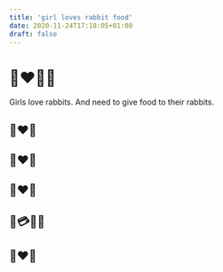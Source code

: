 ```yaml
---
title: 'girl loves rabbit food'
date: 2020-11-24T17:18:05+01:00
draft: false
---
```


# 👧❤️🐇🍛

Girls love rabbits. And need to give food to their rabbits.

## 👧❤️🐇
## 🐇❤️🍛
## 👨❤️👧
## 👨💳🐇🍛
## 👧❤️👨
